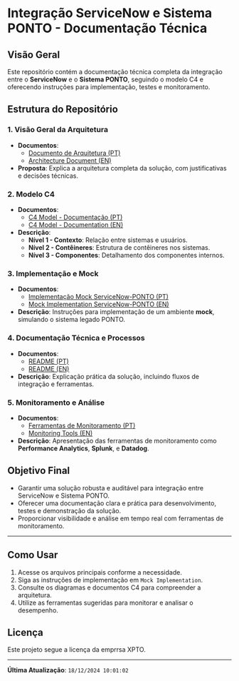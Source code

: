 
# Integração ServiceNow e Sistema PONTO - Documentação Técnica

## **Visão Geral**
Este repositório contém a documentação técnica completa da integração entre o **ServiceNow** e o **Sistema PONTO**, seguindo o modelo C4 e oferecendo instruções para implementação, testes e monitoramento.

## **Estrutura do Repositório**

### **1. Visão Geral da Arquitetura**
- **Documentos**:
  - [Documento de Arquitetura (PT)](img/architecture_document_servicenow_ponto-pt.md)
  - [Architecture Document (EN)](img/architecture_document_servicenow_ponto-en.md)
- **Proposta**: Explica a arquitetura completa da solução, com justificativas e decisões técnicas.

### **2. Modelo C4**
- **Documentos**:
  - [C4 Model - Documentação (PT)](img/c4_model_documentacao-pt.md)
  - [C4 Model - Documentation (EN)](img/c4_model_documentation-en.md)
- **Descrição**:
  - **Nível 1 - Contexto**: Relação entre sistemas e usuários.
  - **Nível 2 - Contêineres**: Estrutura de contêineres nos sistemas.
  - **Nível 3 - Componentes**: Detalhamento dos componentes internos.

### **3. Implementação e Mock**
- **Documentos**:
  - [Implementação Mock ServiceNow-PONTO (PT)](img/implementation_mock_serviceNow_point-pt.md)
  - [Mock Implementation ServiceNow-PONTO (EN)](img/implementation_mock_serviceNow_point-en.md)
- **Descrição**: Instruções para implementação de um ambiente **mock**, simulando o sistema legado PONTO.

### **4. Documentação Técnica e Processos**
- **Documentos**:
  - [README (PT)](img/README-pt.md)
  - [README (EN)](img/README-en.md)
- **Descrição**: Explicação prática da solução, incluindo fluxos de integração e ferramentas.

### **5. Monitoramento e Análise**
- **Documentos**:
  - [Ferramentas de Monitoramento (PT)](img/servicenow_monitoring_tools-pt.md)
  - [Monitoring Tools (EN)](img/servicenow_monitoring_tools-en.md)
- **Descrição**: Apresentação das ferramentas de monitoramento como **Performance Analytics**, **Splunk**, e **Datadog**.

## **Objetivo Final**
- Garantir uma solução robusta e auditável para integração entre ServiceNow e Sistema PONTO.
- Oferecer uma documentação clara e prática para desenvolvimento, testes e demonstração da solução.
- Proporcionar visibilidade e análise em tempo real com ferramentas de monitoramento.

---

## **Como Usar**
1. Acesse os arquivos principais conforme a necessidade.
2. Siga as instruções de implementação em `Mock Implementation`.
3. Consulte os diagramas e documentos C4 para compreender a arquitetura.
4. Utilize as ferramentas sugeridas para monitorar e analisar o desempenho.

## **Licença**
Este projeto segue a licença da emprrsa XPTO.

---

**Última Atualização**: `18/12/2024 10:01:02`
